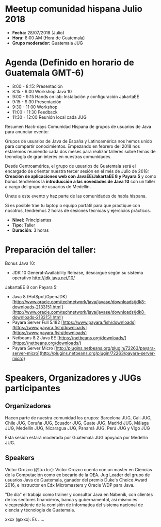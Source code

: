 
# Meetup comunidad hispana Julio 2018

* **Fecha:** 28/07/2018 (Julio)
* **Hora:** 8:00 AM (Hora de Guatemala)
* **Grupo moderador:** Guatemala JUG

# Agenda (Definido en horario de Guatemala GMT-6)

* 8:00 - 8:15: Presentación
* 8:15 - 9:00 Workshop Java 10
* 9:00 - 9:15  Hands on lab: Instalación y configuración JakartaEE
* 9:15 - 9:30 Presentación
* 9:30 - 11:00 Workshop
* 11:00 -  11:30 Feedback   
* 11:30 -  12:00 Reunión local cada JUG


Resumen Hack-days Comunidad Hispana de grupos de usuarios de Java para anunciar evento:

Grupos de usuarios de Java de España y Latinoamérica nos hemos unido para compartir conocimientos. Empezando en febrero del 2018 nos estaremos reuniendo  cada dos meses para realizar talleres sobre temas de tecnología de gran interés en nuestras comunidades. 

Desde Centroamérica, el grupo de usuarios de Guatemala será el encargado de orientar nuestra tercer sesión en el més de Julio de 2018: **Creación de aplicaciones web con JavaEE/JakartaEE 8 y Payara 5** y como bonus tendremos la **introducción a las novedades de Java 10** con un taller a cargo del grupo de usuarios de Medellín.

Únete a este evento y haz parte de las comunidades de habla hispana.

Si es posible trae tu laptop o equipo portátil para que practique con nosotros, tendremos 2 horas de sesiones técnicas y ejercicios prácticos. 

* **Nivel:** Principiantes
* **Tipo:** Taller
* **Duración:** 3 horas

# Preparación del taller:

Bonus Java 10:

* JDK 10 General-Availability Release, descargue según su sistema operativo  http://jdk.java.net/10/

JakartaEE 8 con Payara 5:
* Java 8 (HotSpot/OpenJDK) [http://www.oracle.com/technetwork/java/javase/downloads/jdk8-downloads-2133151.html](http://www.oracle.com/technetwork/java/javase/downloads/jdk8-downloads-2133151.html)
* Payara Server Full 5.182 [https://www.payara.fish/downloads](https://www.payara.fish/downloads](https://www.payara.fish/downloads)
* Netbeans 8.2 Java EE [https://netbeans.org/downloads/](https://netbeans.org/downloads/)
* Payara Server Micro [http://plugins.netbeans.org/plugin/72263/payara-server-micro](http://plugins.netbeans.org/plugin/72263/payara-server-micro)

# Speakers, Organizadores y JUGs participantes

## Organizadores

Hacen parte de nuestra comunidad los grupos: Barcelona JUG, Cali JUG, Chile JUG, Coruña JUG, Ecuador JUG, Guate JUG, Madrid JUG, Málaga JUG, Medellín JUG, Nicaragua JUG, Panamá JUG, Perú JUG y Vigo JUG

Esta sesión estará moderada por Guatemala JUG apoyada por Medellin JUG.

## Speakers

Víctor Orozco (@tuxtor): Víctor Orozco cuenta con un master en Ciencias de la Computación como ex becario de la OEA. Jug Leader del grupo de usuarios Java de Guatemala, ganador del premio Duke's Choice Award 2016, e instructor en Edx Micromasters y Oracle WDP para Java.

"De día" el trabaja como trainer y consultor Java en Nabenik, con clientes de los sectores financieros, banca y gubernamental, asi mismo es vicepresidente de la comisión de informatica del sistema nacional de ciencia y técnologia de Guatemala.

xxxx (@xxx): Es ….. 